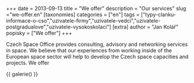+++
date = 2013-09-13
title = "We offer"
description = "Our services"
slug ="we-offer.en"
[taxonomies]
categories = ["en"]
tags = ["typy-clanku-informace-o-cso","uzivatele-firmy","uzivatele-vedci","uzivatele-postgradualove","uzivatele-vysokoskolaci"]
[extra]
author = "Jan Kolář"
popisky = ["We offer"]
+++

Czech Space Office provides consulting, advisory and networking services in space. We believe that our experiences from working inside of the European space sector will help to develop the Czech space capacities and projects. We offer   

{{ galerie() }}
